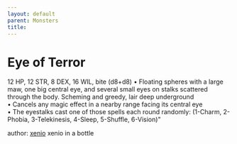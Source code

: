 ```yaml
---
layout: default
parent: Monsters 
title: 
--- 
```

# Eye of Terror
12 HP, 12 STR, 8 DEX, 16 WIL, bite (d8+d8)
• Floating spheres with a large maw, one big central eye, and several small eyes on stalks scattered through the body. Scheming and greedy, lair deep underground  
• Cancels any magic effect in a nearby range facing its central eye  
• The eyestalks cast one of those spells each round randomly: (1-Charm, 2-Phobia, 3-Telekinesis, 4-Sleep, 5-Shuffle, 6-Vision)"




author: [xenio](https://xenioinabottle.blogspot.com/2021/02/classic-monsters-for-cairnito-part-1.html) xenio in a bottle


